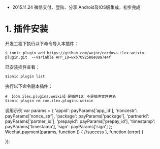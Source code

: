 * 2015.11.24 微信支付、登陆、分享 Android及IOS版集成，初步完成


# 1. 插件安装
开发工程下执行以下命令导入本插件：

	$ ionic plugin add https://github.com/wojor/cordova-ilex-weixin-plugin.git  --variable APP_ID=wxb7092588e08a7e4f

已安装插件查看：

	$ionic plugin list


执行以下命令删本插件：

	# 【com.ilex.plugins.weixin】是插件ID，不是插件文件夹名
	$ionic plugin rm com.ilex.plugins.weixin


调用示例
var params = {
              'appid': payParams['app_id'],
              'noncestr': payParams['nonce_str'],
              'package': payParams['package'],
              'partnerid': payParams['partner_id'],
              'prepayid': payParams['prepay_id'],
              'timestamp': payParams['timestamp'],
              'sign': payParams['sign']
            };
Wechat.payment(params, function () {
    //success
  }, function (error) {

  });
